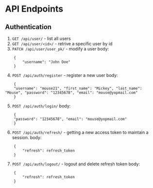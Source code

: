 # API Endpoints
## Authentication
1. `GET /api/user/` - list all users
2. `GET /api/user/<id>/` - retrive a specific user by id
3. `PATCH /api/user/user_pk/` - modify a user
body:
```
    {
        "username": "John Doe"
    }
```

4. `POST /api/auth/register` - register a new user
body:
```
    {
    "username": "mouse21", "first_name": "Mickey", "last_name": "Mouse", "password": "12345678", "email": "mouse@yopmail.com"
    }
```
5. `POST /api/auth/login/`
body:
```
    {
    "password": "12345678", "email": "mouse@yopmail.com"
    }
```
6. `POST /api/auth/refresh/` - getting a new access token to maintain a session.
body:
```
    {
        "refresh": refresh_token
    }
```
7. `POST /api/auth/logout/` - logout and delete refresh token
body:
```
    {
        "refresh": refresh_token
    }
```